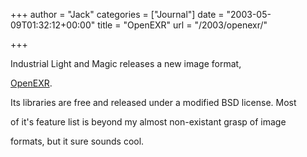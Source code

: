 +++
author = "Jack"
categories = ["Journal"]
date = "2003-05-09T01:32:12+00:00"
title = "OpenEXR"
url = "/2003/openexr/"

+++

Industrial Light and Magic releases a new image format,
  

  
[OpenEXR][1].
  


Its libraries are free and released under a modified BSD license. Most
  

  
of it's feature list is beyond my almost non-existant grasp of image
  

  
formats, but it sure sounds cool.</p>

 [1]: http://www.openexr.com/index.html